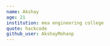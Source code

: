 ```yaml
---
name: Akshay
age: 21
institution: mea engineering college
quote: hackcode
github_user: AkshayMohanp
---
```

